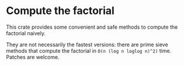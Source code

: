 # Compute the factorial
 
This crate provides some convenient and safe methods to compute the factorial naively.

They are not necessarily the fastest versions: there are prime sieve methods that
compute the factorial in `O(n (log n loglog n)^2)` time. Patches are welcome.
